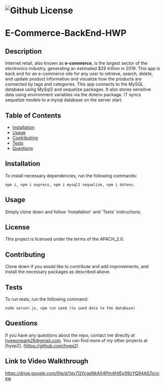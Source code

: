 # ![Github License](https://img.shields.io/badge/license-APACH_2.0-blue.svg)
  
# E-Commerce-BackEnd-HWP

## Description

Internet retail, also known as **e-commerce**, is the largest sector of the electronics industry, generating an estimated $29 trillion in 2019. This app is back end for an e-commerce site for any user to retrieve, search, delete, and update product information and visualize how the products are connected by tags and categories.
This app connects to the MySQL database using MySql2 and sequelize packages. It also stores sensitive data using environment variables via the dotenv package. IT syncs sequelize models to a mysql database on the server start.

## Table of Contents
* [Installation](#installation)
* [Usage](#usage)
* [Contributing](#contributing)
* [Tests](#tests)
* [Questions](#questions)

## Installation

To install necessary dependencies, run the following commands: 

```
npm i, npm i express, npm i mysql2 sequelize, npm i dotenv, 
```

## Usage

Simply clone down and follow 'Installation' and 'Tests' instructions.

## License

This project is licensed under the terms of the APACH_2.0.

## Contributing

Clone down if you would like to contribute and add improvements, and install the necessary packages as described above.

## Tests

To run tests, run the following command:

```
node server.js, npm run seed (to seed data to the database)
```

## Questions

If you have any questions about the repo, contact me directly at hyewonpark26@gmail.com.
You can find more of my other projects at [hyep2]. (https://github.com/hyep2).

## Link to Video Walkthrough
https://drive.google.com/file/d/1qy7QYcgsNkA04Pm4HtEp1l9zYQ94AS7n/view